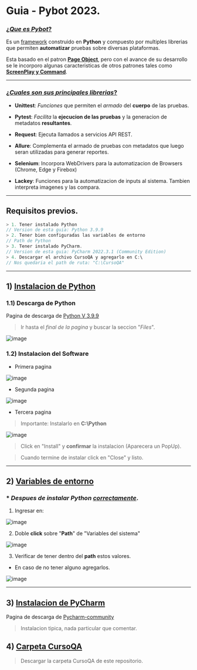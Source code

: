 # Guia - Pybot 2023.

### <u> ¿_Que es __Pybot___? </u>

Es un <u>framework</u> construido en __Python__ y compuesto
por multiples librerias que permiten __automatizar__
pruebas sobre diversas plataformas. <br>

Esta basado en el patron <u>__Page Object__</u>, pero con el avance
de su desarrollo se le incorporo algunas caracteristicas
de otros patrones tales como <u>__ScreenPlay y Command__</u>.

---

### <u>¿_Cuales son sus __principales__ librerias_?</u>

- __Unittest__: _Funciones_ que permiten el _armado_ del __cuerpo__
de las pruebas.

- __Pytest__: _Facilita_ la __ejecucion de las pruebas__ y la generacion de metadatos __resultantes__.

- __Request__: Ejecuta llamados a servicios API REST.

- __Allure__: Complementa el armado de pruebas con metadatos
que luego seran utilizadas para generar reportes.

- __Selenium__: Incorpora WebDrivers para la automatizacion
de Browsers (Chrome, Edge y Firebox)

- __Lackey__: Funciones para la automatizacion de inputs
al sistema. Tambien interpreta imagenes y las compara.

---

## __Requisitos previos__.

~~~ ts
> 1. Tener instalado Python
// Version de esta guia: Python 3.9.9
> 2. Tener bien configuradas las variables de entorno
// Path de Python
> 3. Tener instalado PyCharm.
// Version de esta guia: PyCharm 2022.3.1 (Community Edition)
> 4. Descargar el archivo CursoQA y agregarlo en C:\
// Nos quedaria el path de ruta: "C:\CursoQA"
~~~

---

## 1) <u> __Instalacion de Python__ </u>

### 1.1) __Descarga de Python__

<p> Pagina de descarga de
    <a 
        href="https://www.python.org/downloads/release/python-399/" 
        target="_blank">
        Python V 3.9.9
    </a>
</p>

> Ir hasta el _final de la pagina_ y buscar la seccion "_Files_".

![image](https://user-images.githubusercontent.com/120741890/215074413-51b7f829-5222-4a41-ae4a-1c0bce7ed7e7.png)

### 1.2) __Instalacion del Software__

* Primera pagina

![image](https://user-images.githubusercontent.com/120741890/215204311-ca0701c3-f253-404c-8223-16c040927dff.png)

* Segunda pagina

![image](https://user-images.githubusercontent.com/120741890/215204464-cd8a9699-97b1-443f-bb05-668106baf120.png)

* Tercera pagina

> Importante: Instalarlo en __C:\Python__

![image](https://user-images.githubusercontent.com/120741890/215204676-41865bce-b6f1-4d28-83c4-9e5a90341fb3.png)

> Click en "Install" y __confirmar__ la instalacion (Aparecera un PopUp).

> Cuando termine de instalar click en "Close" y listo.

---

## 2) <u> __Variables de entorno__ </u>

###  * _Despues de instalar Python <u>correctamente_</u>.

1. Ingresar en:

![image](https://user-images.githubusercontent.com/120741890/214583124-16506e07-cb8b-42b4-b333-b9e3f63fad25.png)

2. Doble __click__ sobre "__Path__" de "Variables del sistema"

![image](https://user-images.githubusercontent.com/120741890/214583684-4445f190-54d4-4f5b-8c16-3a59bea9671f.png)

3. Verificar de tener dentro del __path__ estos valores.

* En caso de no tener alguno agregarlos.

![image](https://user-images.githubusercontent.com/120741890/214864844-c5803bd9-eaaa-45a6-ba7f-94ae2ae6c3d9.png)

---

## 3) <u> __Instalacion de PyCharm__ </u>

<p> Pagina de descarga de
    <a 
        href="https://www.jetbrains.com/pycharm/download/download-thanks.html?platform=windows&code=PCC" 
        target="_blank">
        Pycharm-community
    </a>
</p>

> Instalacion tipica, nada particular que comentar.

## 4) <u> __Carpeta CursoQA__ </u>

> Descargar la carpeta CursoQA de este repositorio.